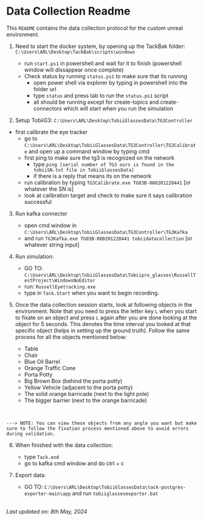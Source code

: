 # Data Collection Readme

This `README` contains the data collection protocol for the custom unreal environment.

1. Need to start the docker system, by opening up the TackBak folder: `C:\Users\ARL\Desktop\TackBak\scripts\windows`

    - run `start.ps1` in powershell and wait for it to finish (powershell window will dissappear once complete)
    - Check status by running `status.ps1` to make sure that its running
        - open power shell via explorer by typing in powershell into the folder url
        - type `status` and press tab to run the `status.ps1` script
        - all should be running except for create-topics and create-connectors which will start when you run the simulation


2. Setup TobiiG3: `C:\Users\ARL\Desktop\TobiiGlassesData\TG3Controller`
- first calibrate the eye tracker
    - go to `C:\Users\ARL\Desktop\TobiiGlassesData\TG3Controller\TG3Calibrate` and open up a command window by typing cmd
    - first ping to make sure the tg3 is recognized on the network
        - type `ping [serial number of TG3 ours is found in the tobiiSN.txt file in TobiiGlassesData]`
        - if there is a reply that means its on the network
    - run calibration by typing `TG3Calibrate.exe TG03B-080201220441` [or whatever the SN is]
    - look at calibration target and check to make sure it says calibration successful

3. Run kafka connecter
    - open cmd window in `C:\Users\ARL\Desktop\TobiiGlassesData\TG3Controller\TG3Kafka`
    - and run `TG3Kafka.exe TG03B-080201220441 tobiidatacollection` [or whatever string input]

4. Run simulation:
    <br>
    - GO TO: `C:\Users\ARL\Desktop\TobiiGlassesData\Tobiipro_glasses\RussellTestProject\WindowsNoEditor`
    - run: `RussellEyetracking.exe`
    - type in `Tack.Start` when you want to begin recording.

5. Once the data collection session starts, look at following objects in the environment. Note that you need to press the letter key `L` when you start to fixate on an object and press `L` again after you are done looking at the object for 5 seconds. This denotes the time interval you looked at that specific object (helps in setting up the ground truth). Follow the same process for all the objects mentioned below:
    - Table
    - Chair
    - Blue Oil Barrel
    - Orange Traffic Cone
    - Porta Potty
    - Big Brown Box (behind the porta potty)
    - Yellow Vehicle (adjacent to the porta potty)
    - The solid orange barricade (next to the light pole)
    - The bigger barrier (next to the orange barricade)
<br>

    ---> NOTE: You can view these objects from any angle you want but make sure to follow the fixation process mentioned above to avoid errors during validation. 

6. When finished with the data collection:
    - type `Tack.end`
    - go to kafka cmd window and do ctrl + c

7. Export data:
    - GO TO: `C:\Users\ARL\Desktop\TobiiGlassesData\tack-postgres-exporter-main\app` and run `tobiiglassesexporter.bat`

<br>
<em>Last updated on: 8th May, 2024</em>
